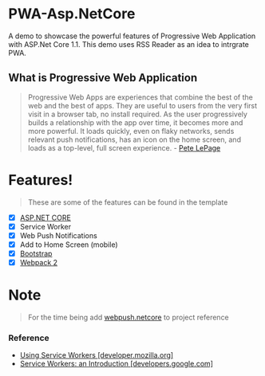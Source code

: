# PWA-Asp.NetCore
A demo to showcase the powerful features of Progressive Web Application with ASP.Net Core 1.1. This demo uses RSS Reader as an idea to intrgrate PWA.   

## What is Progressive Web Application
> Progressive Web Apps are experiences that combine the best of the web and the best of apps. They are useful to users from the very first visit in a browser tab, no install required. As the user progressively builds a relationship with the app over time, it becomes more and more powerful. It loads quickly, even on flaky networks, sends relevant push notifications, has an icon on the home screen, and loads as a top-level, full screen experience. - [Pete LePage](https://developers.google.com/web/fundamentals/getting-started/codelabs/your-first-pwapp/)

# Features!
> These are some of the features can be found in the template
  - [x] [ASP.NET CORE](https://docs.microsoft.com/en-us/aspnet/core/aspnetcore-1.1)
  - [x] Service Worker
  - [x] Web Push Notifications
  - [x] Add to Home Screen (mobile)
  - [x] [Bootstrap](http://getbootstrap.com/)
  - [x] [Webpack 2](https://webpack.js.org/)

# Note
> For the time being add [webpush.netcore](https://github.com/dhananshan/web-push-csharp.netcore) to project reference

### Reference
- [Using Service Workers [developer.mozilla.org]](https://developer.mozilla.org/en-US/docs/Web/API/Service_Worker_API/Using_Service_Workers)
- [Service Workers: an Introduction [developers.google.com]](https://developers.google.com/web/fundamentals/getting-started/primers/service-workers)
